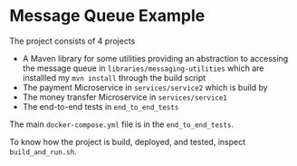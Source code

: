 # Message Queue Example

The project consists of 4 projects

- A Maven library for some utilities providing an abstraction to accessing the message queue in `libraries/messaging-utilities` which are installled my `mvn install` through the build script
- The payment Microservice in `services/service2` which is build by 
- The money transfer Microservice in `services/service1` 
- The end-to-end tests in `end_to_end_tests`

The main `docker-compose.yml` file is in the `end_to_end_tests`.

To know how the project is build, deployed, and tested, inspect `build_and_run.sh`.